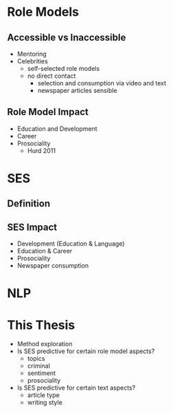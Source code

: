 # Role Models
## Accessible vs Inaccessible
- Mentoring
- Celebrities
    - self-selected role models
    - no direct contact
        - selection and consumption via video and text
        - newspaper articles sensible

## Role Model Impact
- Education and Development
- Career
- Prosociality
    - Hurd 2011

# SES
## Definition

## SES Impact
- Development (Education & Language)
- Education & Career
- Prosociality
- Newspaper consumption

# NLP

# This Thesis
- Method exploration
- Is SES predictive for certain role model aspects?
    - topics
    - criminal
    - sentiment
    - prosociality
- Is SES predictive for certain text aspects?
    - article type
    - writing style